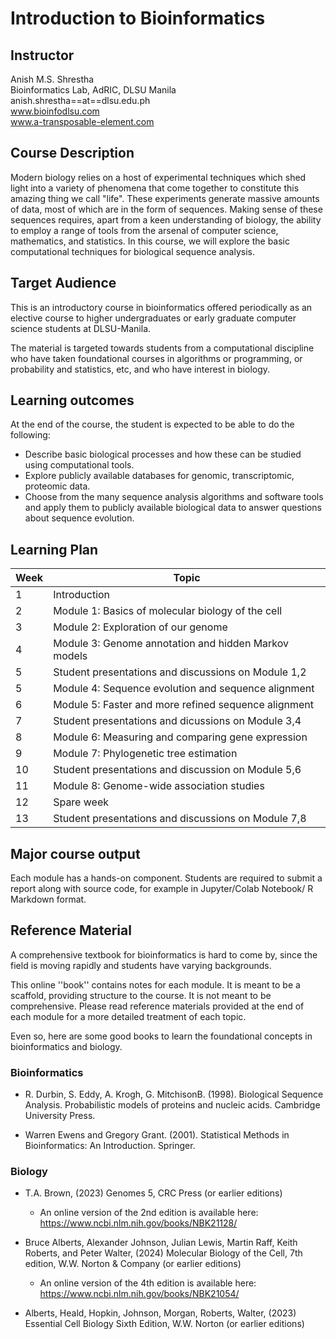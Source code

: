 # Introduction to Bioinformatics 

## Instructor
Anish M.S. Shrestha \
Bioinformatics Lab, 
AdRIC, DLSU Manila \
anish.shrestha==at==dlsu.edu.ph \
www.bioinfodlsu.com \
www.a-transposable-element.com

## Course Description
Modern biology relies on a host of experimental techniques which shed light into a variety of phenomena that come together to constitute this amazing thing we call "life". 
These experiments generate massive amounts of data, most of which are in the form of sequences.
Making sense of these sequences requires, apart from a keen understanding of biology, the ability to employ a range of tools from the arsenal of computer science, mathematics, and statistics.
In this course, we will explore the basic computational techniques for biological sequence analysis.

## Target Audience
This is an introductory course in bioinformatics offered periodically as an elective course to higher undergraduates or early graduate computer science students at DLSU-Manila. 

The material is targeted towards students from a computational discipline who have taken foundational courses in algorithms or programming, or probability and statistics, etc, and who have interest in biology.



## Learning outcomes
At the end of the course, the student is expected to be able to do the following:

- Describe basic biological processes and how these can be studied using computational tools.
- Explore publicly available databases for genomic, transcriptomic, proteomic data.
- Choose from the many sequence analysis algorithms and software tools and apply them to publicly available biological data to answer questions about sequence evolution.



## Learning Plan

| Week | Topic                                                  |  
| -----| ---------------------------------------------          | 
| 1    |  Introduction                                          | 
| 2    |  Module 1: Basics of molecular biology of the cell     | 
| 3    |  Module 2: Exploration of our genome                   | 
| 4    |  Module 3: Genome annotation and hidden Markov models  | 
| 5    |  Student presentations and discussions on Module 1,2   | 
| 5    |  Module 4: Sequence evolution and sequence alignment   |
| 6    |  Module 5: Faster and more refined sequence alignment        |
| 7    |  Student presentations and dicussions on Module 3,4    |
| 8    |  Module 6: Measuring and comparing gene expression     |
| 9    |  Module 7: Phylogenetic tree estimation                |
| 10   |  Student presentations and discussion on Module 5,6    |
| 11   |  Module 8:  Genome-wide association studies            |
| 12   |  Spare week                                            |
| 13   |  Student presentations and discussions on Module 7,8   |                                        |

## Major course output

Each module has a hands-on component.
Students are required to submit a report along with source code, for example in Jupyter/Colab Notebook/ R Markdown format.


## Reference Material

A comprehensive textbook for bioinformatics is hard to come by, since the field is moving rapidly and students have varying backgrounds.

This online ''book'' contains notes for each module. 
It is meant to be a scaffold, providing structure to the course. 
It is not meant to be comprehensive.
Please read reference materials provided at the end of each module for a more detailed treatment of each topic.


Even so, here are some good books to learn the foundational concepts in bioinformatics and biology.

### Bioinformatics
- R. Durbin, S. Eddy, A. Krogh, G. MitchisonB. (1998). Biological Sequence Analysis. Probabilistic models of proteins and nucleic acids. Cambridge University Press.

- Warren Ewens and Gregory Grant. (2001). Statistical Methods in Bioinformatics: An Introduction. Springer.

### Biology
- T.A. Brown, (2023) Genomes 5, CRC Press (or earlier editions)
    - An online version of the 2nd edition is available here: https://www.ncbi.nlm.nih.gov/books/NBK21128/

- Bruce Alberts, Alexander Johnson, Julian Lewis, Martin Raff, Keith Roberts, and Peter Walter, (2024) Molecular Biology of the Cell, 7th edition, W.W. Norton & Company (or earlier editions)
    - An online version of the 4th edition is available here: https://www.ncbi.nlm.nih.gov/books/NBK21054/

- Alberts, Heald, Hopkin, Johnson, Morgan, Roberts, Walter, (2023) Essential Cell Biology Sixth Edition, W.W. Norton (or earlier editions)


